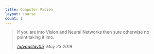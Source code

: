```yaml
---
title: Computer Vision
layout: course
count: 1
---
```


> If you are into Vision and Neural Networks then sure otherwise no point taking it imo.
>
> <cite><a href="https://www.reddit.com/r/UBC/comments/bsasu1/comp_sci_courses_at_ubc/eom20bx">/u/vaastav05</a>, May 23 2019</cite>
